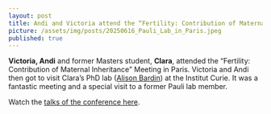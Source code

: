 ```yaml
---
layout: post
title: Andi and Victoria attend the “Fertility: Contribution of Maternal Inheritance” Meeting in Paris 
picture: /assets/img/posts/20250616_Pauli_Lab_in_Paris.jpeg
published: true
---
```

**Victoria, Andi** and former Masters student, **Clara**, attended the “Fertility: Contribution of Maternal Inheritance” Meeting in Paris. Victoria and Andi then got to visit Clara’s PhD lab ([Alison Bardin](https://institut-curie.org/team/bardin)) at the Institut Curie. It was a fantastic meeting and a special visit to a former Pauli lab member.

Watch the [talks of the conference here](https://www.youtube.com/watch?v=8jTQ_e84zG4).

